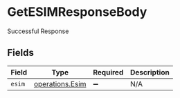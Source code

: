 # GetESIMResponseBody

Successful Response


## Fields

| Field                                              | Type                                               | Required                                           | Description                                        |
| -------------------------------------------------- | -------------------------------------------------- | -------------------------------------------------- | -------------------------------------------------- |
| `esim`                                             | [operations.Esim](../../models/operations/esim.md) | :heavy_minus_sign:                                 | N/A                                                |
